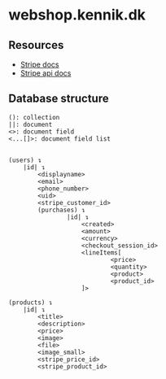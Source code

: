 # webshop.kennik.dk

## Resources
- [Stripe docs](https://docs.stripe.com/)
- [Stripe api docs ](https://docs.stripe.com/api)

## Database structure
```plaintext
(): collection
||: document
<>: document field
<...[]>: document field list


(users) ↴
    |id| ↴
        <displayname>
        <email>
        <phone_number>
        <uid>
        <stripe_customer_id>
        (purchases) ↴
                |id| ↴
                    <created>
                    <amount>
                    <currency>
                    <checkout_session_id>
                    <lineItems[
                            <price>
                            <quantity>
                            <product> 
                            <product_id>
                    ]>

(products) ↴
    |id| ↴
        <title>
        <description>
        <price>
        <image>
        <file>
        <image_small>
        <stripe_price_id>
        <stripe_product_id>
